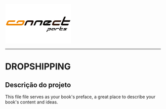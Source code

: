 ![ConnectParts](/assets/LogoConnectParts.png)

---
# DROPSHIPPING

## Descrição do projeto

This file file serves as your book's preface, a great place to describe your book's content and ideas.
